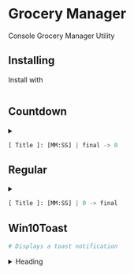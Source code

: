 # Grocery Manager
Console Grocery Manager Utility

## Installing

Install with 
```
```

## Countdown

<details>
<summary></summary>

some detail
</details>

```python
[ Title ]: [MM:SS] | final -> 0
```


## Regular

<details>
<summary></summary>

some detail
</details>

```python
[ Title ]: [MM:SS] | 0 -> final
```

## Win10Toast

```python
# Displays a toast notification
```

<details>
<summary>Heading</summary>

some detail
</details>

<!-- This is a test, no need to translate -->
